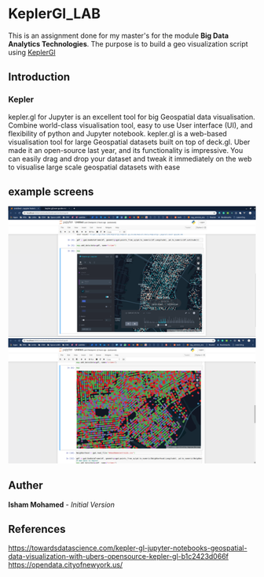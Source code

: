 # KeplerGl_LAB
This is an assignment done for my master's for the module **Big Data Analytics Technologies**. The purpose is to build a geo visualization script using [KeplerGl](https://github.com/keplergl/kepler.gl/blob/master/docs/keplergl-jupyter/user-guide.md)

## Introduction
### Kepler 
kepler.gl for Jupyter is an excellent tool for big Geospatial data visualisation. Combine world-class visualisation tool, easy to use User interface (UI), and flexibility of python and Jupyter notebook.
kepler.gl is a web-based visualisation tool for large Geospatial datasets built on top of deck.gl. Uber made it an open-source last year, and its functionality is impressive. You can easily drag and drop your dataset and tweak it immediately on the web to visualise large scale geospatial datasets with ease
## example screens
![alt text](https://github.com/JMIsham/KeplerGl_LAB/blob/master/screens/Screenshot%20from%202020-03-29%2001-53-25.png)
![alt text](https://github.com/JMIsham/KeplerGl_LAB/blob/master/screens/Screenshot%20from%202020-03-29%2012-57-36.png)


## Auther 
**Isham Mohamed** - *Initial Version*

## References
https://towardsdatascience.com/kepler-gl-jupyter-notebooks-geospatial-data-visualization-with-ubers-opensource-kepler-gl-b1c2423d066f
https://opendata.cityofnewyork.us/
